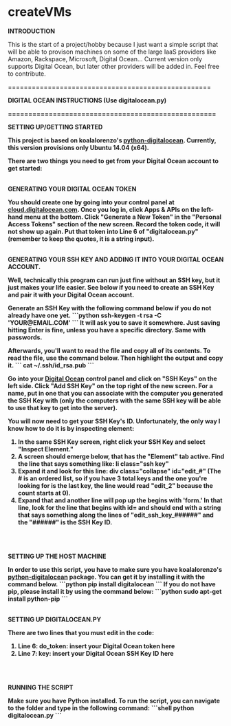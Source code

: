 createVMs
=========
<P><B>INTRODUCTION</B>
<P>This is the start of a project/hobby because I just want a simple script that will be able to provison machines on some of the large IaaS providers like Amazon, Rackspace, Microsoft, Digital Ocean... Current version only supports Digital Ocean, but later other providers will be added in. Feel free to contribute.

<P>===================================================
<P><B>DIGITAL OCEAN INSTRUCTIONS (Use digitalocean.py)
<P>===================================================
<P><B>SETTING UP/GETTING STARTED</B>
<P>This project is based on koalalorenzo's <a href="https://github.com/koalalorenzo/python-digitalocean" target="_blank">python-digitalocean</a>. Currently, this version provisions only Ubuntu 14.04 (x64).
<P>There are two things you need to get from your Digital Ocean account to get started:
<BR><BR>
<P><B>GENERATING YOUR DIGITAL OCEAN TOKEN</B>
<P>You should create one by going into your control panel at <a href="http://cloud.digitalocean.com">cloud.digitalocean.com</a>. Once you log in, click Apps & APIs on the left-hand menu at the bottom. Click "Generate a New Token" in the "Personal Access Tokens" section of the new screen. Record the token code, it will not show up again. Put that token into Line 6 of "digitalocean.py" (remember to keep the quotes, it is a string input).
<BR><BR>
<P><B>GENERATING YOUR SSH KEY AND ADDING IT INTO YOUR DIGITAL OCEAN ACCOUNT</B>. 
<P>Well, technically this program can run just fine without an SSH key, but it just makes your life easier. See below if you need to create an SSH Key and pair it with your Digital Ocean account.
</ol>
<p>Generate an SSH Key with the following command below if you do not already have one yet.
```python
ssh-keygen -t rsa -C 'YOUR@EMAIL.COM'
```
It will ask you to save it somewhere. Just saving hitting Enter is fine, unless you have a specific directory. Same with passwords.
<p>Afterwards, you'll want to read the file and copy all of its contents. To read the file, use the command below. Then highlight the output and copy it.
```
cat ~/.ssh/id_rsa.pub
```
<p>Go into your <a href="http://cloud.digitalocean.com" target="_blank">Digital Ocean</a> control panel and click on "SSH Keys" on the left side. Click "Add SSH Key" on the top right of the new screen. For a name, put in one that you can associate with the computer you generated the SSH Key with (only the computers with the same SSH key will be able to use that key to get into the server). 
<P>You will now need to get your SSH Key's ID. Unfortunately, the only way I know how to do it is by inspecting element:
<ol>
<li>In the same SSH Key screen, right click your SSH Key and select "Inspect Element."</li>
<li>A screen should emerge below, that has the "Element" tab active. Find the line that says something like: li class="ssh key"
<li>Expand it and look for this line: div class="collapse" id="edit_#" (The # is an ordered list, so if you have 3 total keys and the one you're looking for is the last key, the line would read "edit_2" because the count starts at 0).
<li>Expand that and another line will pop up the begins with 'form.' In that line, look for the line that begins with id= and should end with a string that says something along the lines of "edit_ssh_key_######" and the "######" is the SSH Key ID.
</ol>
<BR><BR>
<P><B>SETTING UP THE HOST MACHINE</P></B>
<P>In order to use this script, you have to make sure you have koalalorenzo's <a href="https://github.com/koalalorenzo/python-digitalocean" target="_blank">python-digitalocean</a> package. You can get it by installing it with the command below.
```python
pip install digitalocean
```
If you do not have pip, please install it by using the command below:
```python
sudo apt-get install python-pip
```
<BR><BR>
<P><B>SETTING UP DIGITALOCEAN.PY</P></B>
There are two lines that you must edit in the code: 
<ol>
<li><b>Line 6: do_token</b>: insert your Digital Ocean token here
<li><b>Line 7: key</b>: insert your Digital Ocean SSH Key ID here
</ol>
<BR><BR>
<P><B>RUNNING THE SCRIPT</P></B>
Make sure you have Python installed. To run the script, you can navigate to the folder and type in the following command:
```shell
python digitalocean.py
```
